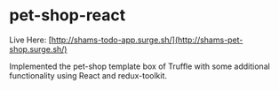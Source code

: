 # pet-shop-react
Live Here: [http://shams-todo-app.surge.sh/](http://shams-pet-shop.surge.sh/)

Implemented the pet-shop template box of Truffle with some additional functionality using React and redux-toolkit.

